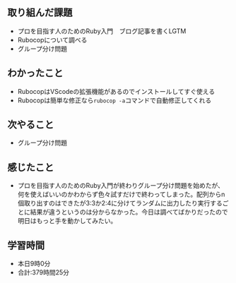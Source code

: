 ## 取り組んだ課題
- プロを目指す人のためのRuby入門　ブログ記事を書くLGTM
- Rubocopについて調べる
- グループ分け問題
## わかったこと
- RubocopはVScodeの拡張機能があるのでインストールしてすぐ使える
- Rubocopは簡単な修正なら`rubocop -a`コマンドで自動修正してくれる
## 次やること
- グループ分け問題
## 感じたこと
- プロを目指す人のためのRuby入門が終わりグループ分け問題を始めたが、何を使えばいいのかわからず色々試すだけで終わってしまった。配列からn個取り出すのはできたが3:3か2:4に分けてランダムに出力したり実行するごとに結果が違うというのは分からなかった。今日は調べてばかりだったので明日はもっと手を動かしてみたい。
## 学習時間
- 本日9時0分<br>
- 合計:379時間25分

